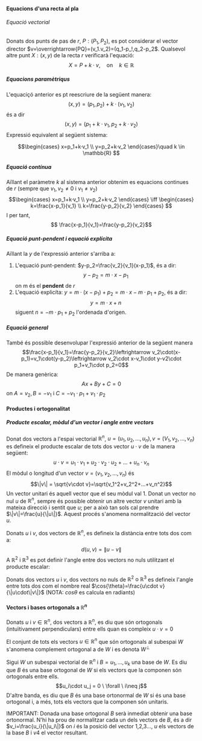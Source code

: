 #### Equacions d'una recta al pla              

###### Equació vectorial

Donats dos punts de pas de $r$, $P:(P_1,P_2)$, es pot considerar el vector director $v=\overrightarrow{PQ}=(v_1.v_2)=(q_1-p_!,q_2-p_2$. Qualsevol altre punt $X:(x,y)$ de la recta $r$ verificarà l'equació:$$X=P+k·v, \quad\text{on}\quad k \in \mathbb{R}$$
##### Equacions paramètriqus

L'equaciçó anterior es pt reescriure de la següent manera: $$(x,y)=(p_1,p_2)+k·(v_1,v_2)$$
és a dir $$(x,y)=(p_1+k\cdot v_1,p_2+k·v_2)$$
Expressió equivalent al següent sistema:

$$\begin{cases}
x=p_1+k·v_1 \\
y=p_2+k·v_2
\end{cases}\quad k \in \mathbb{R} 
$$ 
##### Equació contínua

Aïllant el paràmetre $k$ al sistema anterior obtenim es equacions continues de $r$ (sempre que $v_1,v_2\neq0 \text{ i } v_1\neq v_2$) $$\begin{cases}
x=p_1+k·v_1 \\
y=p_2+k·v_2
\end{cases} \iff
\begin{cases}
k=\frac{x-p_1}{v_1} \\
k=\frac{y-p_2}{v_2}
\end{cases}
$$
I per tant, $$ \frac{x-p_1}{v_1}=\frac{y-p_2}{v_2}$$
##### Equació punt-pendent i equació explícita

Aïllant la $y$ de l'expressió anterior s'arriba a:

1. L'equació punt-pendent: $y-p_2=\frac{v_2}{v_1}(x-p_1)$, és a dir: $$ y-p_2 = m\cdot x-p_1$$
on m és el **pendent** de $r$
2. L'equació explicíta: $y=m\cdot(x-p_1)+p_2=m\cdot x-m\cdot p_1+p_2$, és a dir: $$y=m\cdot x+n$$
siguent $n=-m\cdot p_1+p_2$ l'ordenada d'origen.


##### Equació general

També és possible desenvolupar l'expressió anterior de la següent manera $$\frac{x-p_1}{v_1}=\frac{y-p_2}{v_2}\leftrightarrow v_2\cdot(x-p_1)=v_1\cdot(y-p_2)\leftrightarrow v_2\cdot x-v_1\cdot y-v2\cdot p_1+v_1\cdot p_2=0$$
De manera genèrica:
$$ Ax+By+C=0$$
on $A=v_2,B=-v_1 \text{ i }C=-v_1\cdot p_1+v_1\cdot p_2$

#### Productes i ortogonalitat

##### Producte escalar, mòdul d'un vector i angle entre vectors

Donat dos vectors a l'espai vectorial $\mathbb{R}^n$, $u=(u_1,u_2,...,u_n), v=(V_1,v_2,...,v_n)$ es defineix el producte escalar de tots dos vector $u\cdot v$   de la manera següent: $$ u \cdot v = u_1\cdot v_1+ u_2\cdot v_2\cdot u_2+...+u_n\cdot v_n$$ El mòdul o longitud d'un vector $v=(v_1,v_2,...,v_n)$ és $$\|v\| = \sqrt{v\cdot v}=\sqrt{v_1^2+v_2^2+...+v_n^2}$$
Un vector unitari és aquell vector que el seu mòdul val 1. Donat un vector no nul $u$ de $\mathbb{R}^n$, sempre és possible obtenir un altre vector $v$ unitari amb la mateixa direcció i sentit que $u$; per a això tan sols cal prendre $\|v\|=\frac{u}{\|u\|}$. Aquest procés s'anomena normalització del vector $u$. 

Donats $u \text{ i } v$, dos vectors de $\mathbb{R}^n$, es defineix la distància entre tots dos com a: $$d(u,v)=\|u - v\|$$
A $\mathbb{R}^2 \text{ i } \mathbb{R}^3$ es pot definir l'angle entre dos vectors no nuls utilitzant el producte escalar:

Donats dos vectors $u$ i $v$, dos vectors no nuls de $\mathbb{R}^2 \text{ o } \mathbb{R}^3$ es defineix l'angle entre tots dos com el nombre real $\cos{\theta}=\frac{u\cdot v}{\|u\cdot\|v\|}$ (NOTA: $cos\theta$ es calcula en radiants)

#### Vectors i bases ortogonals a $\mathbb{R}^n$

Donats $u\text{ i } v \in\mathbb{R}^n$, dos vectors a $\mathbb{R}^n$, es diu que són ortogonals (intuïtivament perpendiculars) entre ells quan es compleix $u\cdot v=0$ 

El conjunt de tots els vectors $u\in\mathbb{R}^n$ que són ortogonals al subespai $W$ s'anomena complement ortogonal a de $W$ i es denota $W^{\perp}$ 

Sigui $W$ un subespai vectorial de $\mathbb{R}^n \text{ i } B={u_1,...,u_k}$ una base de $W$. Es diu que $B$ és una base ortogonal de $W$ si els vectors que la componen són ortogonals entre ells. $$u_i\cdot u_j = 0 \ \forall \ i\neq j$$
D'altre banda, es diu que $B$ és una base ortonormal de $W$ si és una base ortogonal i, a més, tots els vectors que la componen són unitaris. 

IMPORTANT: Donada una base ortogonal $B$ serà inmediat obtenir una base ortonormal. N'hi ha prou de normalitzar cada un dels vectors de $B$, és a dir $v_i=\frac{u_i}{\|u_i\|}$ on $i$ és la posició del vector 1,2,3..., $u$ els vectors de la base $B$ i $v4$ el vector resultant.
